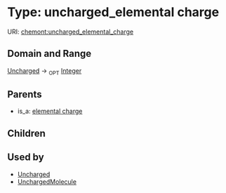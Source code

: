 
# Type: uncharged_elemental charge




URI: [chemont:uncharged_elemental_charge](https://w3id.org/chemont/uncharged_elemental_charge)


## Domain and Range

[Uncharged](Uncharged.md) ->  <sub>OPT</sub> [Integer](types/Integer.md)

## Parents

 *  is_a: [elemental charge](elemental_charge.md)

## Children


## Used by

 * [Uncharged](Uncharged.md)
 * [UnchargedMolecule](UnchargedMolecule.md)
